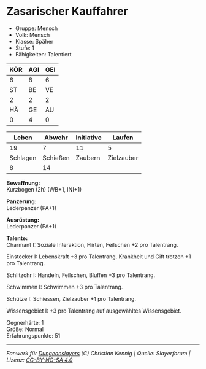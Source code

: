 # Zasarischer Kauffahrer  
- Gruppe: Mensch  
- Volk: Mensch  
- Klasse: Späher  
- Stufe: 1  
- Fähigkeiten: Talentiert  


| KÖR | AGI | GEI |  
| --- | --- | --- |  
| 6   | 8   | 6   |
| ST  | BE  | VE  |  
| 2   | 2   | 2   |
| HÄ  | GE  | AU  |  
| 0   | 4   | 0   |


| Leben    | Abwehr   | Initiative | Laufen     |
| -------- | -------- | ---------- | ---------- |
| 19       | 7        | 11         | 5          |
| Schlagen | Schießen | Zaubern    | Zielzauber |
| 8        | 14       |            |            |

**Bewaffnung:**  
Kurzbogen (2h) (WB+1, INI+1)

**Panzerung:**  
Lederpanzer (PA+1)

**Ausrüstung:**  
Lederpanzer (PA+1)

**Talente:**  
Charmant I: Soziale Interaktion, Flirten, Feilschen +2 pro Talentrang. 

Einstecker I: Lebenskraft +3 pro Talentrang. Krankheit und Gift trotzen +1 pro Talentrang. 

Schlitzohr I: Handeln, Feilschen, Bluffen +3 pro Talentrang. 

Schwimmen I: Schwimmen +3 pro Talentrang. 

Schütze I: Schiessen, Zielzauber +1 pro Talentrang. 

Wissensgebiet I: +3 pro Talentrang auf ausgewähltes Wissensgebiet. 


Gegnerhärte: 1  
Größe: Normal  
Erfahrungspunkte: 51  



___
*Fanwerk für [Dungeonslayers](https://www.dungeonslayers.net/) (C) Christian Kennig | Quelle: Slayerforum | Lizenz: [CC-BY-NC-SA 4.0](https://creativecommons.org/licenses/by-nc-sa/4.0/deed.de)*